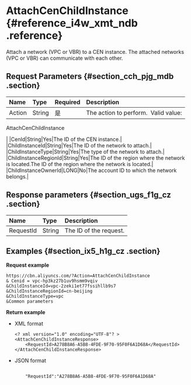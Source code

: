 # AttachCenChildInstance {#reference_i4w_xmt_ndb .reference}

Attach a network \(VPC or VBR\) to a CEN instance. The attached networks \(VPC or VBR\) can communicate with each other.

## Request Parameters {#section_cch_pjg_mdb .section}

|Name|Type|Required|Description|
|:---|:---|:-------|:----------|
|Action|String|是| The action to perform.  Valid value:

 AttachCenChildInstance

 |
|CenId|String|Yes|The ID of the CEN instance.|
|ChildInstanceId|String|Yes|The ID of the network to attach.|
|ChildInstanceType|String|Yes|The type of the network to attach.|
|ChildInstanceRegionId|String|Yes|The ID of the region where the network is located.The ID of the region where the network is located.|
|ChildInstanceOwnerId|LONG|No|The account ID to which the network belongs.|

## Response parameters {#section_ugs_f1g_cz .section}

|Name|Type|Description|
|:---|:---|:----------|
|RequestId|String|The ID of the request.|

## Examples {#section_ix5_h1g_cz .section}

**Request example**

``` {#createVPCpub}
https://cbn.aliyuncs.com/?Action=AttachCenChildInstance
& Cenid = vpc-hp3kz27b1uv9hsmm9vqiv
&ChildInstanceId=vpc-2zeki1et77fssihllb9s7
&ChildInstanceRegionId=cn-beijing
&ChildInstanceType=vpc
&Common parameters
```

**Return example**

-   XML format

    ```
    <? xml version="1.0" encoding="UTF-8"? >
    <AttachCenChildInstanceResponse>
        <RequestId>A278B8A6-A5B8-4FDE-9F70-95F0F6A1D68A</RequestId>
    </AttachCenChildInstanceResponse>
    ```

-   JSON format

    ```
    
        "RequestId":"A278B8A6-A5B8-4FDE-9F70-95F0F6A1D68A"
    
    ```


